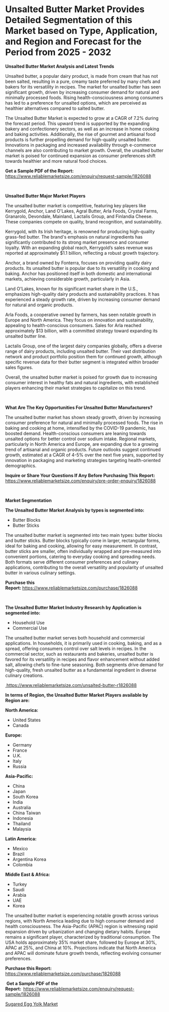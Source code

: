 <p><h1>Unsalted Butter Market Provides Detailed Segmentation of this Market based on Type, Application, and Region and Forecast for the Period from 2025 - 2032</h1></p><p><strong>Unsalted Butter Market Analysis and Latest Trends</strong></p>
<p><p>Unsalted butter, a popular dairy product, is made from cream that has not been salted, resulting in a pure, creamy taste preferred by many chefs and bakers for its versatility in recipes. The market for unsalted butter has seen significant growth, driven by increasing consumer demand for natural and minimally processed foods. Rising health-consciousness among consumers has led to a preference for unsalted options, which are perceived as healthier alternatives compared to salted butter.</p><p>The Unsalted Butter Market is expected to grow at a CAGR of 7.2% during the forecast period. This upward trend is supported by the expanding bakery and confectionery sectors, as well as an increase in home cooking and baking activities. Additionally, the rise of gourmet and artisanal food products is further propelling demand for high-quality unsalted butter. Innovations in packaging and increased availability through e-commerce channels are also contributing to market growth. Overall, the unsalted butter market is poised for continued expansion as consumer preferences shift towards healthier and more natural food choices.</p></p>
<p><strong>Get a Sample PDF of the Report:&nbsp;</strong> <a href="https://www.reliablemarketsize.com/enquiry/request-sample/1826088?utm_campaign=2268&utm_medium=2&utm_source=Github&utm_content=ia&utm_term=14022025&utm_id=unsalted-butter">https://www.reliablemarketsize.com/enquiry/request-sample/1826088</a></p>
<p>&nbsp;</p>
<p><strong>Unsalted Butter Major Market Players</strong></p>
<p><p>The unsalted butter market is competitive, featuring key players like Kerrygold, Anchor, Land O'Lakes, Agral Butter, Arla Foods, Crystal Farms, Granarolo, Devondale, Mainland, Lactalis Group, and Finlandia Cheese. These companies compete on quality, brand recognition, and sustainability.</p><p>Kerrygold, with its Irish heritage, is renowned for producing high-quality grass-fed butter. The brand's emphasis on natural ingredients has significantly contributed to its strong market presence and consumer loyalty. With an expanding global reach, Kerrygold’s sales revenue was reported at approximately $1.1 billion, reflecting a robust growth trajectory.</p><p>Anchor, a brand owned by Fonterra, focuses on providing quality dairy products. Its unsalted butter is popular due to its versatility in cooking and baking. Anchor has positioned itself in both domestic and international markets, achieving considerable growth, particularly in Asia.</p><p>Land O'Lakes, known for its significant market share in the U.S., emphasizes high-quality dairy products and sustainability practices. It has experienced a steady growth rate, driven by increasing consumer demand for natural and organic products.</p><p>Arla Foods, a cooperative owned by farmers, has seen notable growth in Europe and North America. They focus on innovation and sustainability, appealing to health-conscious consumers. Sales for Arla reached approximately $13 billion, with a committed strategy toward expanding its unsalted butter line.</p><p>Lactalis Group, one of the largest dairy companies globally, offers a diverse range of dairy products, including unsalted butter. Their vast distribution network and product portfolio position them for continued growth, although specific revenue data for their butter segment is integrated within broader sales figures.</p><p>Overall, the unsalted butter market is poised for growth due to increasing consumer interest in healthy fats and natural ingredients, with established players enhancing their market strategies to capitalize on this trend.</p></p>
<p>&nbsp;</p>
<p><strong>What Are The Key Opportunities For Unsalted Butter Manufacturers?</strong></p>
<p><p>The unsalted butter market has shown steady growth, driven by increasing consumer preference for natural and minimally processed foods. The rise in baking and cooking at home, intensified by the COVID-19 pandemic, has boosted demand. Health-conscious consumers are leaning towards unsalted options for better control over sodium intake. Regional markets, particularly in North America and Europe, are expanding due to a growing trend of artisanal and organic products. Future outlooks suggest continued growth, estimated at a CAGR of 4-5% over the next five years, supported by innovation in packaging and marketing strategies targeting health-oriented demographics.</p></p>
<p><strong>Inquire or Share Your Questions If Any Before Purchasing This Report:</strong> <a href="https://www.reliablemarketsize.com/enquiry/pre-order-enquiry/1826088?utm_campaign=2268&utm_medium=2&utm_source=Github&utm_content=ia&utm_term=14022025&utm_id=unsalted-butter">https://www.reliablemarketsize.com/enquiry/pre-order-enquiry/1826088</a></p>
<p>&nbsp;</p>
<p><strong>Market Segmentation</strong></p>
<p><strong>The Unsalted Butter Market Analysis by types is segmented into:</strong></p>
<p><ul><li>Butter Blocks</li><li>Butter Sticks</li></ul></p>
<p><p>The unsalted butter market is segmented into two main types: butter blocks and butter sticks. Butter blocks typically come in larger, rectangular forms, ideal for baking and cooking, allowing for easy measurement. In contrast, butter sticks are smaller, often individually wrapped and pre-measured into convenient portions, catering to everyday cooking and spreading needs. Both formats serve different consumer preferences and culinary applications, contributing to the overall versatility and popularity of unsalted butter in various culinary settings.</p></p>
<p><strong>Purchase this Report:&nbsp;</strong><a href="https://www.reliablemarketsize.com/purchase/1826088?utm_campaign=2268&utm_medium=2&utm_source=Github&utm_content=ia&utm_term=14022025&utm_id=unsalted-butter">https://www.reliablemarketsize.com/purchase/1826088</a></p>
<p>&nbsp;</p>
<p><strong>The Unsalted Butter Market Industry Research by Application is segmented into:</strong></p>
<p><ul><li>Household Use</li><li>Commercial Use</li></ul></p>
<p><p>The unsalted butter market serves both household and commercial applications. In households, it is primarily used in cooking, baking, and as a spread, offering consumers control over salt levels in recipes. In the commercial sector, such as restaurants and bakeries, unsalted butter is favored for its versatility in recipes and flavor enhancement without added salt, allowing chefs to fine-tune seasoning. Both segments drive demand for high-quality, fresh unsalted butter as a fundamental ingredient in diverse culinary creations.</p></p>
<p><a href="https://www.reliablemarketsize.com/unsalted-butter-r1826088?utm_campaign=2268&utm_medium=2&utm_source=Github&utm_content=ia&utm_term=14022025&utm_id=unsalted-butter">&nbsp;https://www.reliablemarketsize.com/unsalted-butter-r1826088</a></p>
<p><strong>In terms of Region, the Unsalted Butter Market Players available by Region are:</strong></p>
<p>
    <p> <strong> North America: </strong>
        <ul>
            <li>United States</li>
            <li>Canada</li>
        </ul>
        </p> 
    <p> <strong> Europe: </strong>
        <ul>
            <li>Germany</li>
            <li>France</li>
            <li>U.K.</li>
            <li>Italy</li>
            <li>Russia</li>
        </ul>
        </p> 
    <p> <strong> Asia-Pacific: </strong>
        <ul>
            <li>China</li>
            <li>Japan</li>
            <li>South Korea</li>
            <li>India</li>
            <li>Australia</li>
            <li>China Taiwan</li>
            <li>Indonesia</li>
            <li>Thailand</li>
            <li>Malaysia</li>
        </ul>
        </p> 
    <p> <strong> Latin America: </strong>
        <ul>
            <li>Mexico</li>
            <li>Brazil</li>
            <li>Argentina Korea</li>
            <li>Colombia</li>
        </ul>
        </p> 
    <p> <strong> Middle East & Africa: </strong>
        <ul>
            <li>Turkey</li>
            <li>Saudi</li>
            <li>Arabia</li>
            <li>UAE</li>
            <li>Korea</li>
        </ul>
    </p>
    </p>
<p><p>The unsalted butter market is experiencing notable growth across various regions, with North America leading due to high consumer demand and health consciousness. The Asia-Pacific (APAC) region is witnessing rapid expansion driven by urbanization and changing dietary habits. Europe remains a significant player, characterized by traditional consumption. The USA holds approximately 35% market share, followed by Europe at 30%, APAC at 25%, and China at 10%. Projections indicate that North America and APAC will dominate future growth trends, reflecting evolving consumer preferences.</p></p>
<p><strong>Purchase this Report: </strong><a href="https://www.reliablemarketsize.com/purchase/1826088?utm_campaign=2268&utm_medium=2&utm_source=Github&utm_content=ia&utm_term=14022025&utm_id=unsalted-butter">https://www.reliablemarketsize.com/purchase/1826088</a></p>
<p>&nbsp;<strong>Get a Sample PDF of the Report:&nbsp;&nbsp;</strong><a href="https://www.reliablemarketsize.com/enquiry/request-sample/1826088?utm_campaign=2268&utm_medium=2&utm_source=Github&utm_content=ia&utm_term=14022025&utm_id=unsalted-butter">https://www.reliablemarketsize.com/enquiry/request-sample/1826088</a></p>
<p><strong></strong></p>
<p><p><a href="https://github.com/rileymgdorcas/Market-Research-Report-List-1/blob/main/sugared-egg-yolk-market.md?utm_campaign=2268&utm_medium=2&utm_source=Github&utm_content=ia&utm_term=14022025&utm_id=unsalted-butter">Sugared Egg Yolk Market</a></p></p>